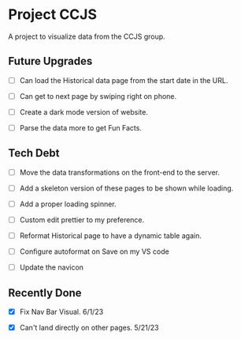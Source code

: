 # Project CCJS

A project to visualize data from the CCJS group.

## Future Upgrades

- [ ] Can load the Historical data page from the start date in the URL.

- [ ] Can get to next page by swiping right on phone.

- [ ] Create a dark mode version of website.

- [ ] Parse the data more to get Fun Facts.

## Tech Debt

- [ ] Move the data transformations on the front-end to the server.

- [ ] Add a skeleton version of these pages to be shown while loading.

- [ ] Add a proper loading spinner.

- [ ] Custom edit prettier to my preference.

- [ ] Reformat Historical page to have a dynamic table again.

- [ ] Configure autoformat on Save on my VS code

- [ ] Update the navicon

## Recently Done

- [x] Fix Nav Bar Visual. 6/1/23

- [x] Can't land directly on other pages. 5/21/23
